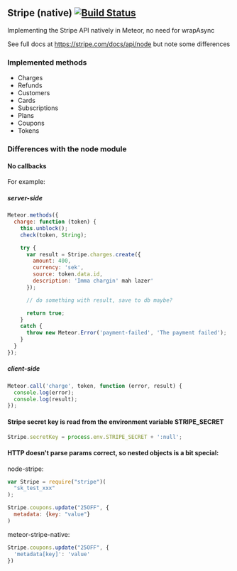 ## Stripe (native) [![Build Status](https://travis-ci.org/benjick/meteor-stripe-native.svg?branch=master)](https://travis-ci.org/benjick/meteor-stripe-native)

Implementing the Stripe API natively in Meteor, no need for wrapAsync

See full docs at https://stripe.com/docs/api/node but note some differences 

### Implemented methods

* Charges
* Refunds
* Customers
* Cards
* Subscriptions
* Plans
* Coupons
* Tokens

### Differences with the node module

#### No callbacks

For example:

##### server-side

```js
Meteor.methods({
  charge: function (token) {
    this.unblock();
    check(token, String);

    try {
      var result = Stripe.charges.create({
        amount: 400,
        currency: 'sek',
        source: token.data.id,
        description: 'Imma chargin' mah lazer'
      });

      // do something with result, save to db maybe?

      return true;
    }
    catch {
      throw new Meteor.Error('payment-failed', 'The payment failed');
    }
  }
});
```

##### client-side

```js
Meteor.call('charge', token, function (error, result) {
  console.log(error);
  console.log(result);
});
```

#### Stripe secret key is read from the environment variable STRIPE_SECRET

```js
Stripe.secretKey = process.env.STRIPE_SECRET + ':null';
```

#### HTTP doesn't parse params correct, so nested objects is a bit special:

node-stripe:

```js
var Stripe = require("stripe")(
  "sk_test_xxx"
);

Stripe.coupons.update("25OFF", {
  metadata: {key: "value"}
)
```

meteor-stripe-native:

```js
Stripe.coupons.update("25OFF", {
  'metadata[key]': 'value'
})
```
